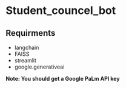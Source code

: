 ﻿# Student_councel_bot

 ## Requirments 

 - langchain
 - FAISS
 - streamlit
 - google.generativeai

**Note: You should get a Google PaLm API key**
